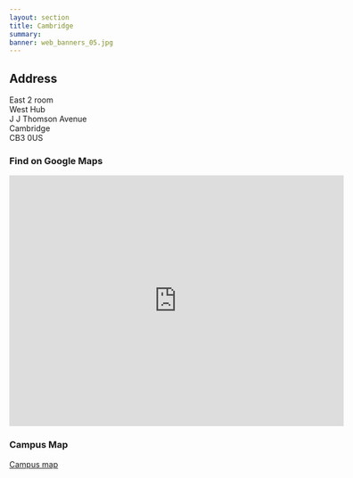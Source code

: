 ```yaml
---
layout: section
title: Cambridge
summary: 
banner: web_banners_05.jpg
---
```




## Address

East 2 room <br>
West Hub <br>
J J Thomson Avenue <br>
Cambridge <br>
CB3 0US

### Find on Google Maps


<iframe src="https://www.google.com/maps/embed?pb=!1m18!1m12!1m3!1d2444.81656092105!2d0.08766992669155568!3d52.21038097198172!2m3!1f0!2f0!3f0!3m2!1i1024!2i768!4f13.1!3m3!1m2!1s0x47d877fcd68d8807%3A0xf58176593d761e28!2sWest%20Hub!5e0!3m2!1sen!2suk!4v1707996885198!5m2!1sen!2suk" width="600" height="450" style="border:0;" allowfullscreen="" loading="lazy" referrerpolicy="no-referrer-when-downgrade"></iframe>


### Campus Map

[Campus map](https://map.cam.ac.uk/West+Hub)

